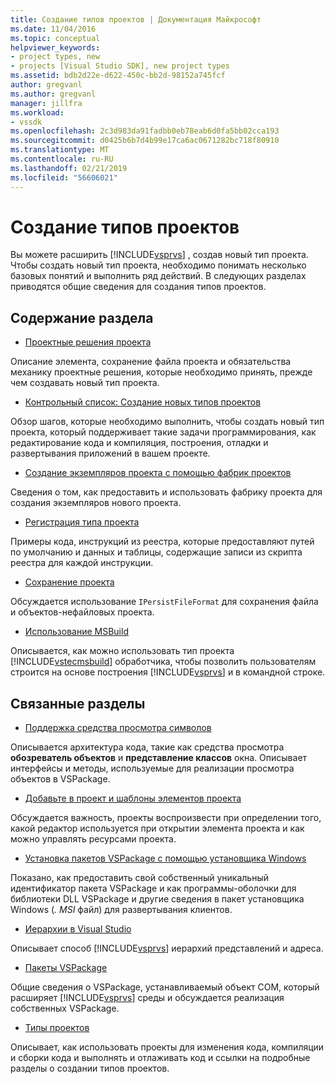 ```yaml
---
title: Создание типов проектов | Документация Майкрософт
ms.date: 11/04/2016
ms.topic: conceptual
helpviewer_keywords:
- project types, new
- projects [Visual Studio SDK], new project types
ms.assetid: bdb2d22e-d622-450c-bb2d-98152a745fcf
author: gregvanl
ms.author: gregvanl
manager: jillfra
ms.workload:
- vssdk
ms.openlocfilehash: 2c3d983da91fadbb0eb78eab6d0fa5bb02cca193
ms.sourcegitcommit: d0425b6b7d4b99e17ca6ac0671282bc718f80910
ms.translationtype: MT
ms.contentlocale: ru-RU
ms.lasthandoff: 02/21/2019
ms.locfileid: "56606021"
---
```

# <a name="create-project-types"></a>Создание типов проектов
Вы можете расширить [!INCLUDE[vsprvs](../../code-quality/includes/vsprvs_md.md)] , создав новый тип проекта. Чтобы создать новый тип проекта, необходимо понимать несколько базовых понятий и выполнить ряд действий. В следующих разделах приводятся общие сведения для создания типов проектов.

## <a name="in-this-section"></a>Содержание раздела
- [Проектные решения проекта](../../extensibility/internals/project-type-design-decisions.md)

 Описание элемента, сохранение файла проекта и обязательства механику проектные решения, которые необходимо принять, прежде чем создавать новый тип проекта.

- [Контрольный список: Создание новых типов проектов](../../extensibility/internals/checklist-creating-new-project-types.md)

 Обзор шагов, которые необходимо выполнить, чтобы создать новый тип проекта, который поддерживает такие задачи программирования, как редактирование кода и компиляция, построения, отладки и развертывания приложений в вашем проекте.

- [Создание экземпляров проекта с помощью фабрик проектов](../../extensibility/internals/creating-project-instances-by-using-project-factories.md)

 Сведения о том, как предоставить и использовать фабрику проекта для создания экземпляров нового проекта.

- [Регистрация типа проекта](../../extensibility/internals/registering-a-project-type.md)

 Примеры кода, инструкций из реестра, которые предоставляют путей по умолчанию и данных и таблицы, содержащие записи из скрипта реестра для каждой инструкции.

- [Сохранение проекта](../../extensibility/internals/project-persistence.md)

 Обсуждается использование `IPersistFileFormat` для сохранения файла и объектов-нефайловых проекта.

- [Использование MSBuild](../../extensibility/internals/using-msbuild.md)

 Описывается, как можно использовать тип проекта [!INCLUDE[vstecmsbuild](../../extensibility/internals/includes/vstecmsbuild_md.md)] обработчика, чтобы позволить пользователям строится на основе построения [!INCLUDE[vsprvs](../../code-quality/includes/vsprvs_md.md)] и в командной строке.

## <a name="related-sections"></a>Связанные разделы
- [Поддержка средства просмотра символов](../../extensibility/internals/supporting-symbol-browsing-tools.md)

 Описывается архитектура кода, такие как средства просмотра **обозреватель объектов** и **представление классов** окна. Описывает интерфейсы и методы, используемые для реализации просмотра объектов в VSPackage.

- [Добавьте в проект и шаблоны элементов проекта](../../extensibility/internals/adding-project-and-project-item-templates.md)

 Обсуждается важность, проекты воспроизвести при определении того, какой редактор используется при открытии элемента проекта и как можно управлять ресурсами проекта.

- [Установка пакетов VSPackage с помощью установщика Windows](../../extensibility/internals/installing-vspackages-with-windows-installer.md)

 Показано, как предоставить свой собственный уникальный идентификатор пакета VSPackage и как программы-оболочки для библиотеки DLL VSPackage и другие сведения в пакет установщика Windows (*. MSI* файл) для развертывания клиентов.

- [Иерархии в Visual Studio](../../extensibility/internals/hierarchies-in-visual-studio.md)

 Описывает способ [!INCLUDE[vsprvs](../../code-quality/includes/vsprvs_md.md)] иерархий представлений и адреса.

- [Пакеты VSPackage](../../extensibility/internals/vspackages.md)

 Общие сведения о VSPackage, устанавливаемый объект COM, который расширяет [!INCLUDE[vsprvs](../../code-quality/includes/vsprvs_md.md)] среды и обсуждается реализация собственных VSPackage.

- [Типы проектов](../../extensibility/internals/project-types.md)

 Описывает, как использовать проекты для изменения кода, компиляции и сборки кода и выполнять и отлаживать код и ссылки на подробные разделы о создании типов проектов.